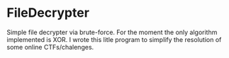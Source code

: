 # FileDecrypter
Simple file decrypter via brute-force. For the moment the only algorithm implemented is XOR. I wrote this litle program to simplify the resolution of some online CTFs/chalenges.
